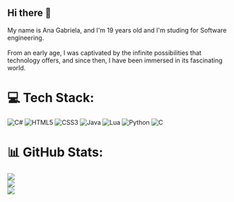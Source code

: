 ## Hi there 👋
My name is Ana Gabriela, and I'm 19 years old and I'm studing for Software engineering. <br><br> From an early age, I was captivated by the infinite possibilities that technology offers, and since then, I have been immersed in its fascinating world.

# 💻 Tech Stack:
![C#](https://img.shields.io/badge/c%23-%23239120.svg?style=for-the-badge&logo=csharp&logoColor=white) ![HTML5](https://img.shields.io/badge/html5-%23E34F26.svg?style=for-the-badge&logo=html5&logoColor=white) ![CSS3](https://img.shields.io/badge/css3-%231572B6.svg?style=for-the-badge&logo=css3&logoColor=white) ![Java](https://img.shields.io/badge/java-%23ED8B00.svg?style=for-the-badge&logo=openjdk&logoColor=white) ![Lua](https://img.shields.io/badge/lua-%232C2D72.svg?style=for-the-badge&logo=lua&logoColor=white) ![Python](https://img.shields.io/badge/python-3670A0?style=for-the-badge&logo=python&logoColor=ffdd54) ![C](https://img.shields.io/badge/c-%2300599C.svg?style=for-the-badge&logo=c&logoColor=white)

# 📊 GitHub Stats:
![](https://github-readme-stats.vercel.app/api?username=nahuel934&theme=dark&hide_border=false&include_all_commits=false&count_private=false)<br/>
![](https://github-readme-streak-stats.herokuapp.com/?user=nahuel934&theme=dark&hide_border=false)<br/>
![](https://github-readme-stats.vercel.app/api/top-langs/?username=nahuel934&theme=dark&hide_border=false&include_all_commits=false&count_private=false&layout=compact)

<!--
**AnaGabriela-Dev/anagabriela-dev** is a ✨ _special_ ✨ repository because its `README.md` (this file) appears on your GitHub profile.

Here are some ideas to get you started:

- 🔭 I’m currently working on ...
- 🌱 I’m currently learning ...
- 👯 I’m looking to collaborate on ...
- 🤔 I’m looking for help with ...
- 💬 Ask me about ...
- 📫 How to reach me: ...
- 😄 Pronouns: ...
- ⚡ Fun fact: ...
-->
